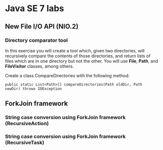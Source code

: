 # Java SE 7 labs

## New File I/O API (NIO.2) 
### Directory comparator tool

In this exercise you will create a tool which, given two directories, will recursively compare the contents of those directories, and return lists of files which are in one directory but not the other. You will use **File**, **Path**, and **FileVisitor** classes, among others.

Create a class CompareDirectories with the following method:

```
public static List<Path>[] compareDirectories(Path oldDir, Path newDir) throws IOException
```


## ForkJoin framework
### String case conversion using ForkJoin framework (RecursiveAction)
### String case conversion using ForkJoin framework (RecursiveTask)
